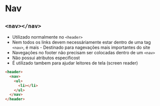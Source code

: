 # Nav

## `<nav></nav>`

- Utilizado normalmente no `<header>`
- Nem todos os links devem necessáriamente estar dentro de uma tag `<nav>`, é mais - Destinado para nagevações mais importantes do site
- Navegações no footer não precisam ser colocadas dentro de um `<nav>`
- Não possui atributos especificost
- É utilizado tambem para ajudar leitores de tela (screen reader)

```html
<header>
  <nav>
    <ul>
      <li></li>
    </ul>
  </nav>
</header>
```
